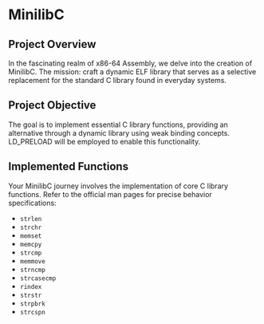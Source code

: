 # MinilibC


## Project Overview

In the fascinating realm of x86-64 Assembly, we delve into the creation of MinilibC. The mission: craft a dynamic ELF library that serves as a selective replacement for the standard C library found in everyday systems.

## Project Objective

The goal is to implement essential C library functions, providing an alternative through a dynamic library using weak binding concepts. LD_PRELOAD will be employed to enable this functionality.


## Implemented Functions

Your MinilibC journey involves the implementation of core C library functions. Refer to the official man pages for precise behavior specifications:

- `strlen`
- `strchr`
- `memset`
- `memcpy`
- `strcmp`
- `memmove`
- `strncmp`
- `strcasecmp`
- `rindex`
- `strstr`
- `strpbrk`
- `strcspn`
